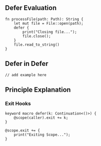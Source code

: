 ## Defer Evaluation

```valkyrie
fn processFile(path: Path): String {
    let mut file = File::open(path);
    defer {
        print("Closing file...");
        file.close();
    }
    file.read_to_string()
}
```

## Defer in Defer

```valkyrie
// add example here
```

## Principle Explanation

### Exit Hooks

```valkyrie
keyword macro defer(k: Continuation<()>) {
    @scope(caller).exit += k;
}
```


```valkyrie
@scope.exit += {
    print("Exiting Scope...");
}
```
